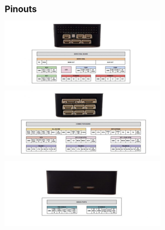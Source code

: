 # Pinouts

![](../.gitbook/assets/pinouts-pixhawk-1.jpg)

![](../.gitbook/assets/pinouts-pixhawk-2.jpg)

![](../.gitbook/assets/pinouts-pixhawk-3.jpg)

